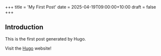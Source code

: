 +++
title = 'My First Post'
date = 2025-04-19T09:00:00+10:00
draft = false
+++
## Introduction

This is the first post generated by Hugo.

Visit the [Hugo](https://gohugo.io) website!